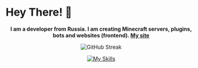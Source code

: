 # Hey There! 👋
<p align="center">
   <b>I am a developer from Russia. I am creating Minecraft servers, plugins, bots and websites (frontend). <a href="https://oarer.space">My site</a></b>
</p>
<p align="center">
   <a>
   <img src="https://streak-stats.demolab.com?user=oarer&theme=nordfox&border_radius=8&date_format=j%2Fn%5B%2FY%5D&card_width=500&card_height=200" alt="GitHub Streak" />
   </a>
</p>
<p align="center">
   <a href="https://skillicons.dev">
      <img src="https://skillicons.dev/icons?i=kotlin,typescript,javascript,cs,npm,html,css,react,nextjs,tailwindcss,cloudflare,vscode,visualstudio,idea,windows,git,github,unity,discord,stackoverflow,obsidian,powershell,php,blender&theme=dark&perline=8" alt="My Skills" />
   </a>
</p>
